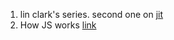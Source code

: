 1. lin clark's series. second one on [jit](https://hacks.mozilla.org/2017/02/a-crash-course-in-just-in-time-jit-compilers/)
2. How JS works [link](https://blog.sessionstack.com/how-does-javascript-actually-work-part-1-b0bacc073cf)
